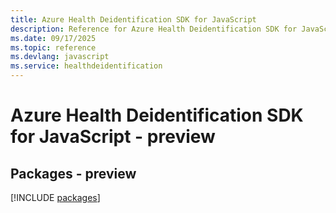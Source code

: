 ```yaml
---
title: Azure Health Deidentification SDK for JavaScript
description: Reference for Azure Health Deidentification SDK for JavaScript
ms.date: 09/17/2025
ms.topic: reference
ms.devlang: javascript
ms.service: healthdeidentification
---
```

# Azure Health Deidentification SDK for JavaScript - preview
## Packages - preview
[!INCLUDE [packages](health-deidentification-index.md)]